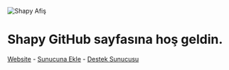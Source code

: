 
![Shapy Afiş](https://user-images.githubusercontent.com/63150613/204504627-435b74d2-5fb9-4a87-b161-9c33d920c548.png)

# Shapy GitHub sayfasına hoş geldin.

[Website](https://shapy.com.tr/) - [Sunucuna Ekle](https://shapy.com.tr/invite) - [Destek Sunucusu](https://shapy.com.tr/destek)
